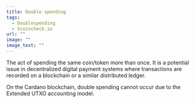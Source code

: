 ```yaml
---
title: Double spending
tags:
  - Doublespending
  - Vcoincheck.io
url: ""
image: ""
image_text: ""
---
```


The act of spending the same coin/token more than once. It is a potential issue in decentralized digital payment systems where transactions are recorded on a blockchain or a similar distributed ledger.

On the Cardano blockchain, double spending cannot occur due to the Extended UTXO accounting model.
